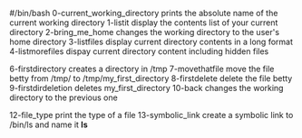 #/bin/bash
0-current_working_directory prints the absolute name of the current working directory
1-listit display the contents list of your current directory
2-bring_me_home changes the working directory to the user's home directory
3-listfiles display current directory contents in a long format
4-listmorefiles dispay current directory content including hidden files

6-firstdirectory creates a directory in /tmp
7-movethatfile move the file betty from /tmp/ to /tmp/my_first_directory
8-firstdelete delete the file betty
9-firstdirdeletion deletes my_first_directory
10-back changes the working directory to the previous one

12-file_type print the type of a file
13-symbolic_link create a symbolic link to /bin/ls and name it __ls__
